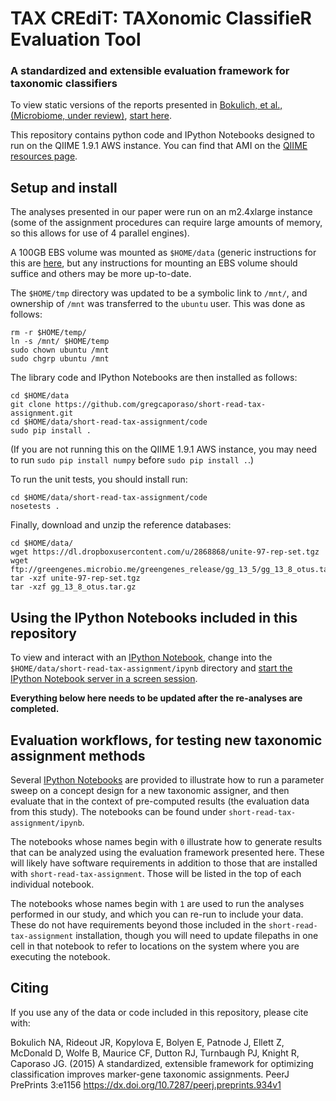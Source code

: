 # TAX CREdiT: TAXonomic ClassifieR Evaluation Tool

### A standardized and extensible evaluation framework for taxonomic classifiers

To view static versions of the reports presented in [Bokulich, et al., (Microbiome, under review)](https://peerj.com/preprints/934/), [start here](http://nbviewer.ipython.org/github/gregcaporaso/short-read-tax-assignment/blob/master/ipynb/Index.ipynb).

This repository contains python code and IPython Notebooks designed to run on the QIIME 1.9.1 AWS instance. You can find
that AMI on the [QIIME resources page](http://qiime.org/home_static/dataFiles.html).

Setup and install
-----------------

The analyses presented in our paper were run on an m2.4xlarge instance (some of the assignment procedures can require large amounts of memory, so this allows for use of 4 parallel engines). 

A 100GB EBS volume was mounted as ``$HOME/data`` (generic instructions for this are [here](http://qiime.org/tutorials/working_with_aws.html#creating-a-volume-for-persistent-storage-across-different-launches-of-an-instance-or-different-instances), but any instructions for mounting an EBS volume should suffice and others may be more up-to-date. 

The ``$HOME/tmp`` directory was updated to be a symbolic link to ``/mnt/``, and ownership of ``/mnt`` was transferred to the ``ubuntu`` user. This was done as follows:

```
rm -r $HOME/temp/
ln -s /mnt/ $HOME/temp
sudo chown ubuntu /mnt
sudo chgrp ubuntu /mnt
```

The library code and IPython Notebooks are then installed as follows:

```
cd $HOME/data
git clone https://github.com/gregcaporaso/short-read-tax-assignment.git
cd $HOME/data/short-read-tax-assignment/code
sudo pip install .
```
(If you are not running this on the QIIME 1.9.1 AWS instance, you may need to run ``sudo pip install numpy`` before ``sudo pip install .``.)

To run the unit tests, you should install run:

```
cd $HOME/data/short-read-tax-assignment/code
nosetests .
```

Finally, download and unzip the reference databases:

```
cd $HOME/data/
wget https://dl.dropboxusercontent.com/u/2868868/unite-97-rep-set.tgz
wget ftp://greengenes.microbio.me/greengenes_release/gg_13_5/gg_13_8_otus.tar.gz
tar -xzf unite-97-rep-set.tgz
tar -xzf gg_13_8_otus.tar.gz
```

Using the IPython Notebooks included in this repository
-------------------------------------------------------

To view and interact with an [IPython Notebook](http://ipython.org/notebook.html), change into the ``$HOME/data/short-read-tax-assignment/ipynb`` directory and [start the IPython Notebook server in a screen session](http://qiime.org/tutorials/working_with_aws.html#connecting-to-your-qiime-ec2-instance-using-the-ipython-notebook).


**Everything below here needs to be updated after the re-analyses are completed.**

Evaluation workflows, for testing new taxonomic assignment methods
------------------------------------------------------------------

Several [IPython Notebooks](http://ipython.org/notebook.html) are provided to illustrate how to run a parameter sweep on a concept design for a new taxonomic assigner, and then evaluate that in the context of pre-computed results (the evaluation data from this study). The notebooks can be found under ``short-read-tax-assignment/ipynb``.

The notebooks whose names begin with ``0`` illustrate how to generate results that can be analyzed using the evaluation framework presented here. These will likely have software requirements in addition to those  that are installed with ``short-read-tax-assignment``. Those will be listed in the top of each individual notebook.

The notebooks whose names begin with ``1`` are used to run the analyses performed in our study, and which you can re-run to include your data. These do not have requirements beyond those included in the ``short-read-tax-assignment`` installation, though you will need to update filepaths in one cell in that notebook to refer to locations on the system where you are executing the notebook.

Citing
------

If you use any of the data or code included in this repository, please cite with:

Bokulich NA, Rideout JR, Kopylova E, Bolyen E, Patnode J, Ellett Z, McDonald D, Wolfe B, Maurice CF, Dutton RJ, Turnbaugh PJ, Knight R, Caporaso JG. (2015) A standardized, extensible framework for optimizing classification improves marker-gene taxonomic assignments. PeerJ PrePrints 3:e1156 https://dx.doi.org/10.7287/peerj.preprints.934v1
